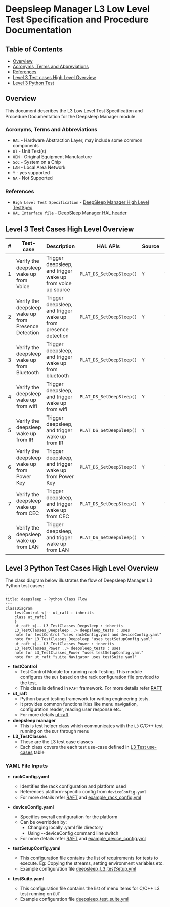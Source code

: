 # Deepsleep Manager L3 Low Level Test Specification and Procedure Documentation

## Table of Contents

- [Overview](#overview)
- [Acronyms, Terms and Abbreviations](#acronyms-terms-and-abbreviations)
- [References](#references)
- [Level 3 Test cases High Level Overview](#level-3-test-cases-high-level-overview)
- [Level 3 Python Test](#level-3-python-test-cases-high-level-overview)

## Overview

This document describes the L3 Low Level Test Specification and Procedure Documentation for the Deepsleep Manager module.

### Acronyms, Terms and Abbreviations

- `HAL` \- Hardware Abstraction Layer, may include some common components
- `UT`  \- Unit Test(s)
- `OEM` \- Original Equipment Manufacture
- `SoC` \- System on a Chip
- `LAN` \- Local Area Network
- `Y`   \- yes supported
- `NA`  \- Not Supported

### References

- `High Level Test Specification` - [DeepSleep Manager High Level TestSpec](deep-sleep-manager_High-Level_TestSpec.md)
- `HAL Interface file` -  [DeepSleep Manager HAL header](https://github.com/rdkcentral/rdk-halif-deepsleep_manager/blob/main/include/deepSleepMgr.h)

## Level 3 Test Cases High Level Overview

|#|Test-case|Description|HAL APIs|Source|Sink|
|-|---------|-----------|--------|------|----|
|1|Verify the deepsleep wake up from Voice|Trigger deepsleep, and trigger wake up from voice up source|`PLAT_DS_SetDeepSleep()`|`Y`|`Y`|
|2|Verify the deepsleep wake up from Presence Detection| Trigger deepsleep, and trigger wake up from presence detection|`PLAT_DS_SetDeepSleep()`|`Y`|`Y`|
|3|Verify the deepsleep wake up from Bluetooth| Trigger deepsleep, and trigger wake up from bluetooth|`PLAT_DS_SetDeepSleep()`|`Y`|`Y`|
|4|Verify the deepsleep wake up from wifi| Trigger deepsleep, and trigger wake up from wifi|`PLAT_DS_SetDeepSleep()`|`Y`|`Y`|
|5|Verify the deepsleep wake up from IR| Trigger deepsleep, and trigger wake up from IR|`PLAT_DS_SetDeepSleep()`|`Y`|`Y`|
|6|Verify the deepsleep wake up from Power Key| Trigger deepsleep, and trigger wake up from Power Key|`PLAT_DS_SetDeepSleep()`|`Y`|`Y`|
|7|Verify the deepsleep wake up from CEC| Trigger deepsleep, and trigger wake up from CEC|`PLAT_DS_SetDeepSleep()`|`Y`|`Y`|
|8|Verify the deepsleep wake up from LAN| Trigger deepsleep, and trigger wake up from LAN|`PLAT_DS_SetDeepSleep()`|`Y`|`Y`|


## Level 3 Python Test Cases High Level Overview

The class diagram below illustrates the flow of Deepsleep Manager L3 Python test cases:

```mermaid
---
title: deepsleep - Python Class Flow
---
classDiagram
    testControl <|-- ut_raft : inherits
    class ut_raft{
    }
    ut_raft <|-- L3_TestClasses_Deepsleep : inherits
    L3_TestClasses_Deepsleep ..> deepsleep_tests : uses
    note for testControl "uses rackConfig.yaml and deviceConfig.yaml"
    note for L3_TestClasses_Deepsleep "uses testSetupConfig.yaml"
    ut_raft <|-- L3_TestClasses_Power : inherits
    L3_TestClasses_Power ..> deepsleep_tests : uses
    note for L3_TestClasses_Power "uses testSetupConfig.yaml"
    note for ut_raft "suite Navigator uses testSuite.yaml"
```

- **testControl**
  - Test Control Module for running rack Testing. This module configures the `DUT` based on the rack configuration file provided to the test.
  - This class is defined in `RAFT` framework. For more details refer [RAFT](https://github.com/rdkcentral/python_raft/blob/1.0.0/README.md)
- **ut_raft**
  - Python based testing framework for writing engineering tests.
  - It provides common functionalities like menu navigation, configuration reader, reading user response etc.
  - For more details [ut-raft](https://github.com/rdkcentral/ut-raft).
- **deepsleep manager**
  - This is test helper class which communicates with the `L3` C/C++ test running on the `DUT` through menu
- **L3_TestClasses**
  - These are the L3 test case classes
  - Each class covers the each test use-case defined in [L3 Test use-cases](#level-3-test-cases-high-level-overview) table

### YAML File Inputs

- **rackConfig.yaml**
  - Identifies the rack configuration and platform used
  - References platform-specific config from `deviceConfig.yaml`
  - For more details refer [RAFT](https://github.com/rdkcentral/python_raft/blob/1.0.0/README.md) and [example_rack_config.yml](https://github.com/rdkcentral/python_raft/blob/1.0.0/examples/configs/example_rack_config.yml)

- **deviceConfig.yaml**
  - Specifies overall configuration for the platform
  - Can be overridden by:
    - Changing locally .yaml file directory
    - Using --deviceConfig command line switch
  - For more details refer [RAFT](https://github.com/rdkcentral/python_raft/blob/1.0.0/README.md) and [example_device_config.yml](https://github.com/rdkcentral/python_raft/blob/1.0.0/examples/configs/example_device_config.yml)

- **testSetupConfig.yaml**
  - This configuration file contains the list of requirements for tests to execute. Eg: Copying the streams, setting environment variables etc.
  - Example configuration file [deepsleep_L3_testSetup.yml](../..host\tests\deepsleep_L3_Tests\deepsleep_L3_testSetup.yml)

- **testSuite.yaml**
  - This configuration file contains the list of menu items for C/C++ L3 test running on `DUT`
  - Example configuration file [deepsleep_test_suite.yml](../../host/tests/deepsleepClasses/deepsleep_test_suite.yml)